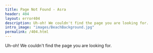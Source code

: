 ```yaml
---
title: Page Not Found - Asra
header: 404
layout: error404
description: Uh-oh! We couldn't find the page you are looking for.
intro_image: "images/BeachBackground.jpg"
permalink: /404.html
---
```


Uh-oh! We couldn't find the page you are looking for.